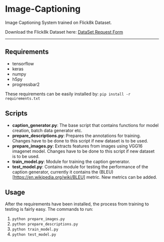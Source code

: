 # Image-Captioning

Image Captioning System trained on Flick8k Dataset. 




Download the Flick8k Dataset here: [DataSet Request Form](https://illinois.edu/fb/sec/1713398)

----------------------------------

## Requirements 
- tensorflow
- keras
- numpy
- h5py
- progressbar2

These requirements can be easily installed by:
	`pip install -r requirements.txt`


## Scripts 

- __caption_generator.py__: The base script that contains functions for model creation, batch data generator etc.
- __prepare_descriptions.py__: Prepares the annotations for training. Changes have to be done to this script if new dataset is to be used. 
- __prepare_images.py__: Extracts features from images using VGG16 imagenet model. Changes have to be done to this script if new dataset is to be used. 
- __train_model.py__: Module for training the caption generator.
- __test_model.py__: Contains module for testing the performance of the caption generator, currently it contains the (BLEU)[https://en.wikipedia.org/wiki/BLEU] metric. New metrics can be added. 

## Usage

After the requirements have been installed, the process from training to testing is fairly easy. The commands to run:
1. `python prepare_images.py`
2. `python prepare_descriptions.py`
3. `python train_model.py`
4. `python test_model.py`
